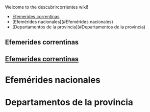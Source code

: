 Welcome to the descubrircorrientes wiki!
<!-- toc -->
- [Efemerides correntinas](#Efemerides_correntinas)
- [Efemérides nacionales](#Efemérides nacionales)
- [Departamentos de la provincia](#Departamentos de la provincia)

## Efemerides correntinas
<a name="Efemerides_correntinas"></a>

## [Efemerides correntinas](01-Efemerides-correntinas)

# Efemérides nacionales

# Departamentos de la provincia
